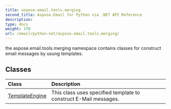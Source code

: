 ```yaml
---
title: aspose.email.tools.merging
second_title: Aspose.Email for Python via .NET API Reference
description: 
type: docs
weight: 370
url: /email/python-net/aspose.email.tools.merging/
---
```



the aspose.email.tools.merging namespace contains classes for construct email messages by usung templates.

## Classes
| Class | Description |
| :- | :- |
|[TemplateEngine](/email/python-net/aspose.email.tools.merging/templateengine/)|This class uses specified template to construct E-Mail messages.|
